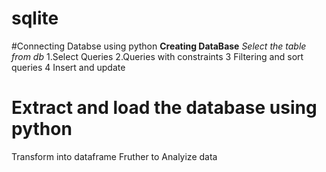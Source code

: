 # sqlite
#Connecting  Databse using python
**Creating DataBase**
*Select the table from db*
1.Select Queries
2.Queries with constraints
3 Filtering and sort queries
4 Insert and update
# Extract and load the database using python 
Transform into dataframe 
Fruther to Analyize data
